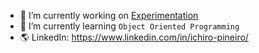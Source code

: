 
- 🔭 I’m currently working on [Experimentation](https://github.com/Ichibro/Experimentation)
- 🌱 I’m currently learning ```Object Oriented Programming```
- 🌎 LinkedIn: https://www.linkedin.com/in/ichiro-pineiro/
<!--
**Ichibro/Ichibro** is a ✨ _special_ ✨ repository because its `README.md` (this file) appears on your GitHub profile.

Here are some ideas to get you started:

- 🔭 I’m currently working on ...
- 🌱 I’m currently learning ...
- 👯 I’m looking to collaborate on ...
- 🤔 I’m looking for help with ...
- 💬 Ask me about ...
- 📫 How to reach me: ...
- 😄 Pronouns: ...
- ⚡ Fun fact: ...
-->
